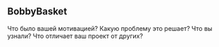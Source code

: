 ## BobbyBasket

Что было вашей мотивацией?
Какую проблему это решает?
Что вы узнали?
Что отличает ваш проект от других?
